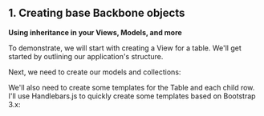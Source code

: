 ## 1. Creating base Backbone objects</h1>
**Using inheritance in your Views, Models, and more**

<p>To demonstrate, we will start with creating a View for a table. We'll get started by outlining our application's structure.</p>

<script src="https://gist.github.com/code-for-coffee/d0871718dbaff478286d.js"></script>

<p>Next, we need to create our models and collections:</p>

<script src="https://gist.github.com/code-for-coffee/ccaf71a7ef63328047d4.js"></script>

<p>We'll also need to create some templates for the Table and each child row. I'll use Handlebars.js to quickly create some templates
based on Bootstrap 3.x:</p>

<script src="https://gist.github.com/code-for-coffee/4f341b0998aff4a0ac90.js"></script>

<script src="https://gist.github.com/code-for-coffee/a89e4da354130b09f898.js"></script>
